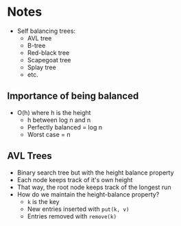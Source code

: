 # Notes

- Self balancing trees:
  - AVL tree
  - B-tree
  - Red-black tree
  - Scapegoat tree
  - Splay tree
  - etc.

## Importance of being balanced

- O(h) where h is the height
  - h between log n and n
  - Perfectly balanced = log n
  - Worst case = n

## AVL Trees

- Binary search tree but with the height balance property
- Each node keeps track of it's own height
- That way, the root node keeps track of the longest run
- How do we maintain the height-balance property?
  - `k` is the key
  - New entries inserted with `put(k, v)`
  - Entries removed with `remove(k)`
